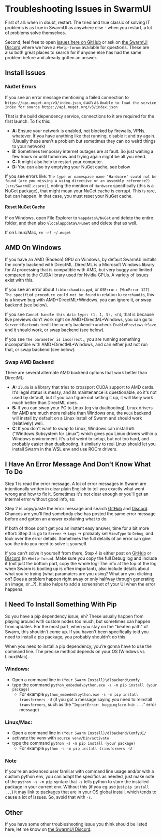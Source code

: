 # Troubleshooting Issues in SwarmUI

First of all: when in doubt, restart. The tried and true classic of solving IT problems is as true in SwarmUI as anywhere else - when you restart, a lot of problems solve themselves.

Second, feel free to open [issues here on GitHub](https://github.com/mcmonkeyprojects/SwarmUI/issues) or ask on [the SwarmUI Discord](https://discord.gg/q2y38cqjNw) where we have a `#help-forum` available for questions. These are also both great places to search for if anyone else has had the same problem before and already gotten an answer.

## Install Issues

### NuGet Errors

If you see an error message mentioning a failed connection to `https://api.nuget.org/v3/index.json`, such as `Unable to load the service index for source https://api.nuget.org/v3/index.json`

That is the build dependency service, connections to it are required for the first launch. To fix this:
- **A:** Ensure your network is enabled, not blocked by firewalls, VPNs, whatever. If you have anything like that running, disable it and try again. (Usually these aren't a problem but sometimes they can do weird things to your network)
- **B:** Sometimes temporary internet outages are at fault. So just waiting a few hours or until tomorrow and trying again might be all you need.
- **C:** It might also help to restart your computer.
- **D:** You can also try emptying your NuGet cache, see below

If you see errors like: `The type or namespace name 'Hardware' could not be found (are you missing a using directive or an assembly reference?) [src/SwarmUI.csproj]`, noting the mention of `Hardware` specifically (this is a NuGet package), that might mean your NuGet cache is corrupt. This is rare, but can happen. In that case, you must reset your NuGet cache.

#### Reset NuGet Cache

If on Windows, open File Explorer to `%appdata%/NuGet` and delete the entire folder, and then also `%localappdata%/NuGet` and delete that as well.

If on Linux/Mac, `rm -rf ~/.nuget`

## AMD On Windows

If you have an AMD (Radeon) GPU on Windows, by default SwarmUI installs the comfy backend with DirectML. DirectML is a Microsoft Windows library for AI processing that is compatible with AMD, but very buggy and limited compared to the CUDA library used for Nvidia GPUs. A variety of issues exist with this.

If you see an error about `libtorchaudio.pyd`, or `OSError: [WinError 127] The specified procedure could not be found` in relation to `torchaudio`, this is a known bug with AMD+DirectML+Windows, you can ignore it, or swap backend (see below).

If you see `Cannot handle this data type: (1, 1, 3), <f4`, that is because live previews don't work right on AMD+DirectML+Windows, you can go to `Server`->`Backends`->edit the comfy backend->uncheck `EnablePreviews`->`Save` and it should work, or swap backend (see below).

If you see `The parameter is incorrect.`, you are running something incompatible with AMD+DirectML+Windows, and can either just not run that, or swap backend (see below).

### Swap AMD Backend

There are several alternate AMD backend options that work better than DirectML:

- **A:** `zluda` is a library that tries to crossport CUDA support to AMD cards. It's legal status is messy, and its maintenance is questionable, so it's not used by default, but if you can figure out setting it up, it will likely work much better than DirectML does.
- **B:** If you can swap your PC to Linux (eg via dualbooting), Linux drivers for AMD are much more reliable than Windows one, the `ROCm` backend will install by default on a Linux install of Swarm and should work (relatively) well.
- **C:** If you don't want to swap to Linux, Windows can install `WSL` ("Windows Subsystem for Linux") which gives you Linux drivers within a Windows environment. It's a bit weird to setup, but not too hard, and probably easier than dualbooting. It similarly to real Linux should let you install Swarm in the WSL env and use ROCm drivers.

## I Have An Error Message And Don't Know What To Do

Step 1 is read the error message. A lot of error messages in Swarm are intentionally written in clear plain English to tell you exactly what went wrong and how to fix it. Sometimes it's not clear enough or you'll get an internal error without good info, so:

Step 2 is copy/paste the error message and search [GitHub](https://github.com/mcmonkeyprojects/SwarmUI/issues) and [Discord](https://discord.gg/q2y38cqjNw). Chances are you'll find somebody else has posted the same error message before and gotten an answer explaining what to do.

If both of those don't get you an instant easy answer, time for a bit more effort: Step 3 is go to `Server` -> `Logs` -> probably set `ViewType` to `Debug`, and look over the error details. Sometimes the full details of an error can give you the info you need to solve it yourself.

If you can't solve it yourself from there, Step 4 is either post on [GitHub](https://github.com/mcmonkeyprojects/SwarmUI/issues) or [Discord](https://discord.gg/q2y38cqjNw) (in `#help-forum`). Make sure you copy the full Debug log and include it (not just the bottom part, copy the whole log! The info at the top of the log when Swarm is booting up is often important), also include details about what you're trying (what paramaters are you using? What are you clicking on? Does a problem happen right away or only halfway through generating an image, or...?). It also helps to add a screenshot of your UI when the error happens.

## I Need To Install Something With Pip

So you have a pip dependency issue, eh? These usually happen from playing around with custom nodes too much, but sometimes can happen from updates. For the most part, when you stay on the "beaten path" of Swarm, this shouldn't come up. If you haven't been specifically told you need to install a pip package, you probably shouldn't do this.

When you need to install a pip dependency, you're gonna have to use the command line. The precise method depends on your OS (Windows vs Linux/Mac).

### Windows:

- Open a command line in `(Your Swarm Install)\dlbackend\comfy`
- type the command `python_embeded\python.exe -s -m pip install (your package)`
    - For example `python_embeded\python.exe -s -m pip install transformers -U` (if you got a message saying you need to reinstall `transformers`, such as the "`ImportError: huggingface-hub ...`" error message)

### Linux/Mac:

- Open a command line in `(Your Swarm Install)/dlbackend/ComfyUI/`
- activate the venv with `source venv/bin/activate`
- type the command `python -s -m pip install (your package)`
    - For example `python -s -m pip install transformers -U`

### Note

If you're an advanced user familiar with command line usage and/or with a custom python env, you can adapt the specifics as needed, just make note of the `python -s -m pip` syntax: that `-s` tells python to store the installed package in your current env. Without this (if you eg use just `pip install ...`) it may link to packages that are in your OS global install, which tends to cause a lot of issues. So, avoid that with `-s`.

## Other

If you have some other troubleshooting issue you think should be listed here, let me know on [the SwarmUI Discord](https://discord.gg/q2y38cqjNw).
